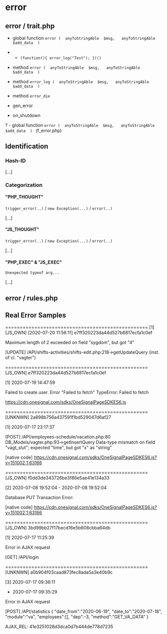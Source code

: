
#  error  #


## error / trait.php ##


 - global function `error (  anyToStringAble  $msg,   anyToStringAble  $add_data  ) `
 
 - - ` (function(){ error_log("Test"); })() `


 - method `error (  anyToStringAble  $msg,   anyToStringAble  $add_data  ) `

 - method `error_log (  anyToStringAble  $msg,   anyToStringAble  $add_data  ) `

 - method `error_die `


 - gen_error

 - on_shutdown


 ? - global function `error (  anyToStringAble  $msg,   anyToStringAble  $add_data  ) ` (f_error.php)





##  Identification  ##


###  Hash-ID  ###

[...]



###  Categorization  ###


####  "PHP_THOUGHT"  ####

`trigger_error(..)` / `new Exception(...)` / `error(..)`


[...]


####  "JS_THOUGHT" ####

`trigger_error(..)` / `new Exception(...)` / `error(..)`

[...]


####  "PHP_EXEC" & "JS_EXEC"  ####

`Unexpected typeof arg...`

[...]






##  error / rules.php  ##







##  Real Error Samples  ##


=================================================
[1] [JS_OWN] [2020-07-20 11:56:11] e7ff320223da44d527b6817ecfa1c0ef

Maximum length of 2 exceeded on field "sygdom", but got "4"

[UPDATE] /API/shifts-activities/shifts-edit.php:218->getUpdateQuery (inst. of cl. "vagter")



=================================================
[JS_OWN] e7ff320223da44d527b6817ecfa1c0ef

[1] 2020-07-19 14:47:59

Failed to create user. Error "Failed to fetch" TypeError: Failed to fetch

https://cdn.onesignal.com/sdks/OneSignalPageSDKES6.js



=================================================
[UNKNWN] 2a898b756a437591f1bd529047d6af27

[1] 2020-07-17 23:17:37

[POST] /API/employees-schedule/vacation.php:80
DB_Models/vagter.php:93->getInsertQuery
Data-type mismatch on field "vagt_slut"; expected "time", but got "x" as "string"

[native code]
https://cdn.onesignal.com/sdks/OneSignalPageSDKES6.js?v=151002:1:63166



=================================================
[JS_OWN] f0dd3de343726be3f86e5ae41e134a33

[2] 2020-07-08 19:52:04 - 2020-07-08 19:52:04

Database PUT Transaction Error:

[native code]
https://cdn.onesignal.com/sdks/OneSignalPageSDKES6.js?v=151002:1:63166



=================================================
[JS_OWN] 3bd99bb27f17becd16e5b608cbba64db

[1] 2020-07-17 11:25:39

Error in AJAX request

[GET] /API/login



=================================================
[UNKNWN] a0b904f03caad873fec8ada5a3e40b9c

[3] 2020-07-17 09:36:11
  - 2020-07-17 09:35:29

Error in AJAX request

[POST] /API/statistics
{
	"date_from":"2020-06-19",
	"date_to":"2020-07-18",
	"module":"va",
	"employees":[],
	"dep":-3,
	"method":"GET_VA_DATA"
}

AJAX_REL: 41e3251028d3dca0d7b444de778d7235





